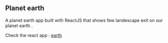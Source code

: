## Planet earth

A planet earth app built with ReactJS that shows few landescape exit on our planet earth .

Check the react app : [earth]("https://the-planet-earth.netlify.app/")

